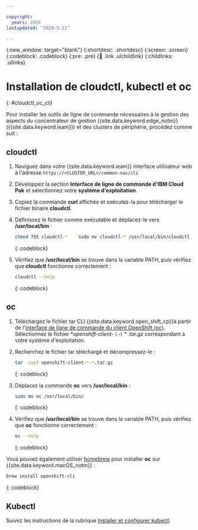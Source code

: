 ```yaml
---

copyright:
  years: 2020
lastupdated: "2020-5-11"

---
```


{:new_window: target="blank"}
{:shortdesc: .shortdesc}
{:screen: .screen}
{:codeblock: .codeblock}
{:pre: .pre}
{:child: .link .ulchildlink}
{:childlinks: .ullinks}

# Installation de cloudctl, kubectl et oc
{: #cloudctl_oc_cli}

Pour installer les outils de ligne de commande nécessaires à la gestion des aspects du concentrateur de gestion {{site.data.keyword.edge_notm}} ({{site.data.keyword.ieam}}) et des clusters de périphérie, procédez comme suit :

## cloudctl

1. Naviguez dans votre {{site.data.keyword.ieam}} interface utilisateur web à l'adresse `https://<CLUSTER_URL>/common-nav/cli`

2. Développez la section **Interface de ligne de commande d'IBM Cloud Pak** et sélectionnez votre **système d'exploitation**.

3. Copiez la commande **curl** affichée et exécutez-la pour télécharger le fichier binaire **cloudctl**.

4. Définissez le fichier comme exécutable et déplacez-le vers **/usr/local/bin** :
  
   ```bash
   chmod 755 cloudctl-*    sudo mv cloudctl-* /usr/local/bin/cloudctl
   ```
   {: codeblock}

5. Vérifiez que **/usr/local/bin** se trouve dans la variable PATH, puis vérifiez que **cloudctl** fonctionne correctement :
  
   ```bash
   cloudctl --help
   ```
   {: codeblock}

## oc

1. Téléchargez le fichier tar CLI {{site.data.keyword.open_shift_cp}}à partir de l'[interface de ligne de commande du client OpenShift (oc)](https://mirror.openshift.com/pub/openshift-v4/clients/ocp/latest/). Sélectionnez le fichier **openshift-client- \ *-\ * .tar.gz** correspondant à votre système d'exploitation.

2. Recherchez le fichier tar téléchargé et décompressez-le :
  
   ```bash
   tar -zxvf openshift-client-*-*.tar.gz
   ```
   {: codeblock}

3. Déplacez la commande **oc** vers **/usr/local/bin** :
  
   ```bash
   sudo mv oc /usr/local/bin/
   ```
   {: codeblock}

4. Vérifiez que **/usr/local/bin** se trouve dans la variable PATH, puis vérifiez que **oc** fonctionne correctement :
  
   ```bash
   oc --help
   ```
   {: codeblock}

Vous pouvez également utiliser [homebrew](https://brew.sh/) pour installer **oc** sur {{site.data.keyword.macOS_notm}} :
  
   ```bash
   brew install openshift-cli
   ```
   {: codeblock}

## Kubectl

Suivez les instructions de la rubrique [Installer et configurer kubectl](https://kubernetes.io/docs/tasks/tools/install-kubectl/).
